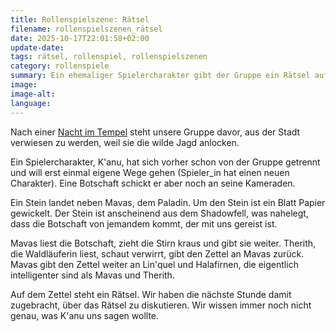 ```yaml
---
title: Rollenspielszene: Rätsel
filename: rollenspielszenen_rätsel
date: 2025-10-17T22:01:58+02:00
update-date:
tags: rätsel, rollenspiel, rollenspielszenen
category: rollenspiele
summary: Ein ehemaliger Spielercharakter gibt der Gruppe ein Rätsel auf. Wortwörtlich.
image:
image-alt:
language:
---
```


Nach einer [Nacht im Tempel](/blogposts/rollenspielszenen_tempelasyl) steht unsere Gruppe davor, aus der Stadt verwiesen zu werden, weil sie die wilde Jagd anlocken.

Ein Spielercharakter, K'anu, hat sich vorher schon von der Gruppe getrennt und will erst einmal eigene Wege gehen (Spieler_in hat einen neuen Charakter). Eine Botschaft schickt er aber noch an seine Kameraden.

Ein Stein landet neben Mavas, dem Paladin. Um den Stein ist ein Blatt Papier gewickelt. Der Stein ist anscheinend aus dem Shadowfell, was nahelegt, dass die Botschaft von jemandem kommt, der mit uns gereist ist.

Mavas liest die Botschaft, zieht die Stirn kraus und gibt sie weiter. Therith, die Waldläuferin liest, schaut verwirrt, gibt den Zettel an Mavas zurück. Mavas gibt den Zettel weiter an Lin'quel und Halafírnen, die eigentlich intelligenter sind als Mavas und Therith.

Auf dem Zettel steht ein Rätsel. Wir haben die nächste Stunde damit zugebracht, über das Rätsel zu diskutieren. Wir wissen immer noch nicht genau, was K'anu uns sagen wollte.
